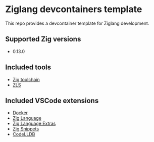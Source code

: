 # Ziglang devcontainers template

This repo provides a devcontainer template for Ziglang development. 

## Supported Zig versions
* 0.13.0


## Included tools
* [Zig toolchain](https://ziglang.org/)
* [ZLS](https://zigtools.org/zls/install/)


## Included VSCode extensions
* [Docker](https://marketplace.visualstudio.com/items?itemName=ms-azuretools.vscode-docker)
* [Zig Language](https://marketplace.visualstudio.com/items?itemName=ziglang.vscode-zig)
* [Zig Language Extras](https://marketplace.visualstudio.com/items?itemName=ianic.zig-language-extras)
* [Zig Snippets](https://marketplace.visualstudio.com/items?itemName=lorenzopirro.zig-snippets)
* [CodeLLDB](https://marketplace.visualstudio.com/items?itemName=vadimcn.vscode-lldb)